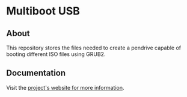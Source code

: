 # Multiboot USB

## About

This repository stores the files needed to create a pendrive capable of booting different ISO files using GRUB2.


## Documentation

Visit the [project's website for more information][website].


[website]: https://aguslr.github.com/multibootusb/
